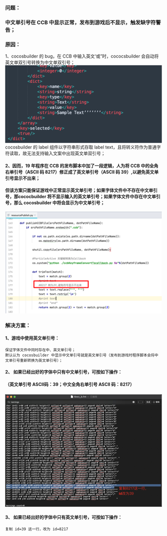 ### 问题：

### 中文单引号在 CCB 中显示正常，发布到游戏后不显示，触发缺字符警告；

### 原因：

1、cocosbuilder 的 bug，在 CCB 中输入英文‘或”时，cococsbuilder 会自动将英文单双引号转换为中文单双引号；  
![image1](/assets/aff2c289f741aaf01ab701a99f97aed0.png)  
	cocosbuilder 的 label 组件以字符串形式存取 label text，且将转义符作为普通字符读取，故无法支持输入文案中出现英文单双引号；

#### 2、因而，19 年程序在 CCB 的发布脚本中加了一段逻辑，人为将 CCB 中的全角右单引号（ASCII 码 8217）修正成了英文单引号（ASCII 码 39）,以避免英文单引号显示不出来；

#### 但该方案只能保证游戏中正常显示英文单引号；如果字体文件中不存在中文单引号，那cococbuilder 将不显示输入的英文单引号；如果字体文件中存在中文单引号，那么 cocosbuilder 中将会显示为中文单引号；

![image2](/assets/db2a255f89afb6f9b3fb4668ee8ee64b.png)

### 解决方案：

#### 1、游戏中使用英文单引号：

	保证字体文件中同时存在中、英文单引号；  
	默认认为 cocosbuilder 中显示中文单引号就是英文单引号（发布到游戏时程序脚本会将中文单引号重新转换为英文单引号）；

#### 2、 如果已经出好的字体中只有中文单引号，可按如下操作：

#### （英文单引号 ASCII码：39；中文全角右单引号 ASCII 码：8217）

### ![image3](/assets/d726634f386cf4f0575ba8c2805234d4.png)

#### 3、 如果已经出好的字体中只有英文单引号，可按如下操作：

	复制 id=39 这一行，改为 id=8217





